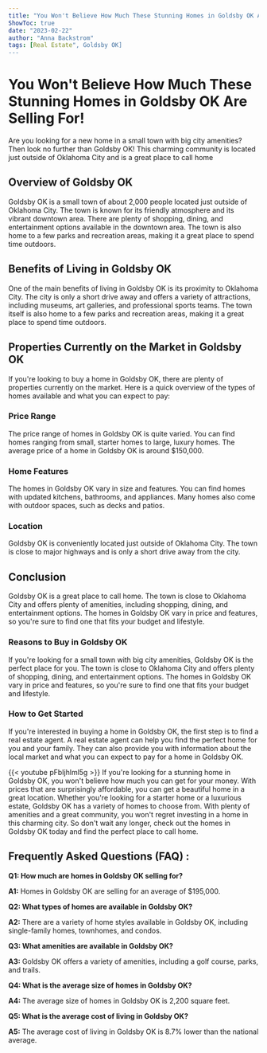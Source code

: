 ```yaml
---
title: "You Won't Believe How Much These Stunning Homes in Goldsby OK Are Selling For!"
ShowToc: true 
date: "2023-02-22"
author: "Anna Backstrom" 
tags: [Real Estate", Goldsby OK]
---
```

# You Won't Believe How Much These Stunning Homes in Goldsby OK Are Selling For!

Are you looking for a new home in a small town with big city amenities? Then look no further than Goldsby OK! This charming community is located just outside of Oklahoma City and is a great place to call home

## Overview of Goldsby OK

Goldsby OK is a small town of about 2,000 people located just outside of Oklahoma City. The town is known for its friendly atmosphere and its vibrant downtown area. There are plenty of shopping, dining, and entertainment options available in the downtown area. The town is also home to a few parks and recreation areas, making it a great place to spend time outdoors.

## Benefits of Living in Goldsby OK

One of the main benefits of living in Goldsby OK is its proximity to Oklahoma City. The city is only a short drive away and offers a variety of attractions, including museums, art galleries, and professional sports teams. The town itself is also home to a few parks and recreation areas, making it a great place to spend time outdoors.

## Properties Currently on the Market in Goldsby OK

If you're looking to buy a home in Goldsby OK, there are plenty of properties currently on the market. Here is a quick overview of the types of homes available and what you can expect to pay:

### Price Range

The price range of homes in Goldsby OK is quite varied. You can find homes ranging from small, starter homes to large, luxury homes. The average price of a home in Goldsby OK is around $150,000.

### Home Features

The homes in Goldsby OK vary in size and features. You can find homes with updated kitchens, bathrooms, and appliances. Many homes also come with outdoor spaces, such as decks and patios.

### Location

Goldsby OK is conveniently located just outside of Oklahoma City. The town is close to major highways and is only a short drive away from the city.

## Conclusion

Goldsby OK is a great place to call home. The town is close to Oklahoma City and offers plenty of amenities, including shopping, dining, and entertainment options. The homes in Goldsby OK vary in price and features, so you're sure to find one that fits your budget and lifestyle.

### Reasons to Buy in Goldsby OK

If you're looking for a small town with big city amenities, Goldsby OK is the perfect place for you. The town is close to Oklahoma City and offers plenty of shopping, dining, and entertainment options. The homes in Goldsby OK vary in price and features, so you're sure to find one that fits your budget and lifestyle.

### How to Get Started

If you're interested in buying a home in Goldsby OK, the first step is to find a real estate agent. A real estate agent can help you find the perfect home for you and your family. They can also provide you with information about the local market and what you can expect to pay for a home in Goldsby OK.

{{< youtube pFbIjhlml5g >}} 
If you're looking for a stunning home in Goldsby OK, you won't believe how much you can get for your money. With prices that are surprisingly affordable, you can get a beautiful home in a great location. Whether you're looking for a starter home or a luxurious estate, Goldsby OK has a variety of homes to choose from. With plenty of amenities and a great community, you won't regret investing in a home in this charming city. So don't wait any longer, check out the homes in Goldsby OK today and find the perfect place to call home.

## Frequently Asked Questions (FAQ) :
**Q1: How much are homes in Goldsby OK selling for?**

**A1:** Homes in Goldsby OK are selling for an average of $195,000.

**Q2: What types of homes are available in Goldsby OK?**

**A2:** There are a variety of home styles available in Goldsby OK, including single-family homes, townhomes, and condos.

**Q3: What amenities are available in Goldsby OK?**

**A3:** Goldsby OK offers a variety of amenities, including a golf course, parks, and trails.

**Q4: What is the average size of homes in Goldsby OK?**

**A4:** The average size of homes in Goldsby OK is 2,200 square feet.

**Q5: What is the average cost of living in Goldsby OK?**

**A5:** The average cost of living in Goldsby OK is 8.7% lower than the national average.



